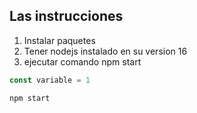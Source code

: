 ## Las instrucciones 

1. Instalar paquetes
2. Tener nodejs instalado en su version 16
3. ejecutar comando npm start


```javascript
const variable = 1
```

```bash
npm start
```